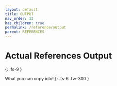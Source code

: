 ```yaml
---
layout: default
title: OUTPUT
nav_order: 12
has_children: true
permalink: /reference/output
parent: REFERENCES
---
```


# Actual References Output
{: .fs-9 }

What you can copy into!
{: .fs-6 .fw-300 }